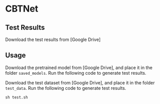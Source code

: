 # CBTNet


## Test Results
Download the test results from [Google Drive]

## Usage
Download the pretrained model from [Google Drive], and place it in the folder `saved_models`. 
Run the following code to generate test results.

Download the test dataset from [Google Drive], and place it in the folder `test_data`. 
Run the following code to generate test results.
```
sh test.sh
```
